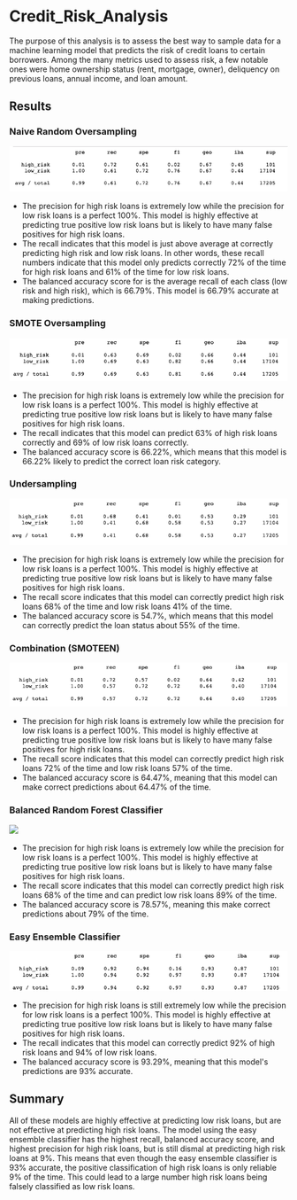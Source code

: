 # Credit_Risk_Analysis

The purpose of this analysis is to assess the best way to sample data for a machine learning model that predicts the risk of credit loans to certain borrowers. Among the many metrics used to assess risk, a few notable ones were home ownership status (rent, mortgage, owner), deliquency on previous loans, annual income, and loan amount.

## Results

### Naive Random Oversampling
![](images/naive_oversampling.png)

- The precision for high risk loans is extremely low while the precision for low risk loans is a perfect 100%. This model is highly effective at predicting true positive low risk loans but is likely to have many false positives for high risk loans. 
- The recall indicates that this model is just above average at correctly predicting high risk and low risk loans. In other words, these recall numbers indicate that this model only predicts correctly 72% of the time for high risk loans and 61% of the time for low risk loans.
- The balanced accuracy score for is the average recall of each class (low risk and high risk), which is 66.79%. This model is 66.79% accurate at making predictions.

### SMOTE Oversampling
![](images/SMOTE.png)

- The precision for high risk loans is extremely low while the precision for low risk loans is a perfect 100%. This model is highly effective at predicting true positive low risk loans but is likely to have many false positives for high risk loans. 
- The recall indicates that this model can predict 63% of high risk loans correctly and 69% of low risk loans correctly. 
- The balanced accuracy score is 66.22%, which means that this model is 66.22% likely to predict the correct loan risk category.

### Undersampling
![](images/undersampling.png)

- The precision for high risk loans is extremely low while the precision for low risk loans is a perfect 100%. This model is highly effective at predicting true positive low risk loans but is likely to have many false positives for high risk loans. 
- The recall score indicates that this model can correctly predict high risk loans 68% of the time and low risk loans 41% of the time.
- The balanced accuracy score is 54.7%, which means that this model can correctly predict the loan status about 55% of the time.

### Combination (SMOTEEN)
![](images/SMOTEEN.png)

- The precision for high risk loans is extremely low while the precision for low risk loans is a perfect 100%. This model is highly effective at predicting true positive low risk loans but is likely to have many false positives for high risk loans. 
- The recall score indicates that this model can correctly predict high risk loans 72% of the time and low risk loans 57% of the time.
- The balanced accuracy score is 64.47%, meaning that this model can make correct predictions about 64.47% of the time. 

### Balanced Random Forest Classifier
![](images/balanced_random_forest.png)

- The precision for high risk loans is extremely low while the precision for low risk loans is a perfect 100%. This model is highly effective at predicting true positive low risk loans but is likely to have many false positives for high risk loans. 
- The recall score indicates that this model can correctly predict high risk loans 68% of the time and can predict low risk loans 89% of the time.
- The balanced accuracy score is 78.57%, meaning this make correct predictions about 79% of the time.

### Easy Ensemble Classifier
![](images/easy_ensemble.png)

- The precision for high risk loans is still extremely low while the precision for low risk loans is a perfect 100%. This model is highly effective at predicting true positive low risk loans but is likely to have many false positives for high risk loans. 
- The recall indicates that this model can correctly predict 92% of high risk loans and 94% of low risk loans.
- The balanced accuracy score is 93.29%, meaning that this model's predictions are 93% accurate. 

## Summary

All of these models are highly effective at predicting low risk loans, but are not effective at predicting high risk loans. The model using the easy ensemble classifier has the highest recall, balanced accuracy score, and highest precision for high risk loans, but is still dismal at predicting high risk loans at 9%. This means that even though the easy ensemble classifier is 93% accurate, the positive classification of high risk loans is only reliable 9% of the time. This could lead to a large number high risk loans being falsely classified as low risk loans.
